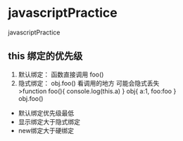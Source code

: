 # javascriptPractice
 javascriptPractice

## this 绑定的优先级 

1. 默认绑定： 函数直接调用 foo()
2. 隐式绑定： obj.foo() 看调用的地方  可能会隐式丢失       
        >function foo(){
            console.log(this.a)
        }
        obj{
            a:1,
            foo:foo
        }  
        obj.foo()

- 默认绑定优先级最低
- 显示绑定大于隐式绑定
- new绑定大于硬绑定

